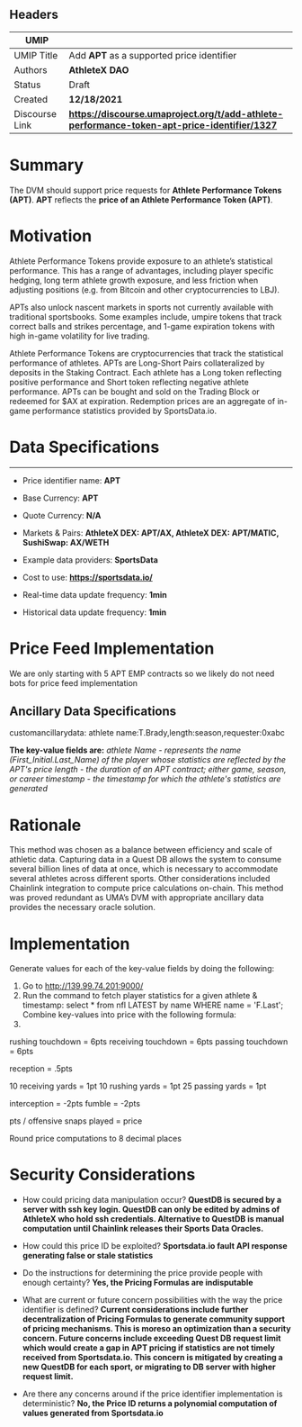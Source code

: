 ## Headers

| UMIP                |                                                               |
| ------------------- | ------------------------------------------------------------- |
| UMIP Title          | Add **APT** as a supported price identifier |
| Authors             | **AthleteX DAO**                                                      |
| Status              | Draft                                                         |
| Created             | **12/18/2021**                                              |
| Discourse Link      | **https://discourse.umaproject.org/t/add-athlete-performance-token-apt-price-identifier/1327**            |

# Summary 

The DVM should support price requests for **Athlete Performance Tokens (APT)**. **APT** reflects the **price of an Athlete Performance Token (APT)**.


# Motivation
Athlete Performance Tokens provide exposure to an athlete’s statistical performance.
This has a range of advantages, including player specific hedging, long term athlete
growth exposure, and less friction when adjusting positions (e.g. from Bitcoin and other
cryptocurrencies to LBJ).

APTs also unlock nascent markets in sports not currently available with traditional
sportsbooks. Some examples include, umpire tokens that track correct balls and strikes
percentage, and 1-game expiration tokens with high in-game volatility for live trading.

Athlete Performance Tokens are cryptocurrencies that track the statistical performance
of athletes. APTs are Long-Short Pairs collateralized by deposits in the Staking Contract.
Each athlete has a Long token reflecting positive performance and Short token
reflecting negative athlete performance. APTs can be bought and sold on the Trading
Block or redeemed for $AX at expiration. Redemption prices are an aggregate of
in-game performance statistics provided by SportsData.io.

# Data Specifications

-----------------------------------------
- Price identifier name: **APT** 
- Base Currency: **APT**
- Quote Currency: **N/A**
- Markets & Pairs: **AthleteX DEX: APT/AX, AthleteX DEX: APT/MATIC, SushiSwap: AX/WETH**
- Example data providers: **SportsData**
- Cost to use: **https://sportsdata.io/**

- Real-time data update frequency: **1min**
- Historical data update frequency: **1min**

# Price Feed Implementation

We are only starting with 5 APT EMP contracts so we likely do not need bots for price feed implementation

## Ancillary Data Specifications
customancillarydata:
athlete name:T.Brady,length:season,requester:0xabc

**The key-value fields are:**
_athlete Name - represents the name (First_Initial.Last_Name) of the player whose statistics are reflected by the APT's price
length - the duration of an APT contract; either game, season, or career
timestamp - the timestamp for which the athlete's statistics are generated_

# Rationale

This method was chosen as a balance between efficiency and scale of athletic data. Capturing data in a Quest DB allows the system to consume several billion lines of data at once, which is necessary to accommodate several athletes across different sports. Other considerations included Chainlink integration to compute price calculations on-chain. This method was proved redundant as UMA’s DVM with appropriate ancillary data provides the necessary oracle solution.

# Implementation

Generate values for each of the key-value fields by doing the following:
1. Go to http://139.99.74.201:9000/
2. Run the command to fetch player statistics for a given athlete & timestamp: select * from nfl LATEST by name WHERE name = 'F.Last';
Combine key-values into price with the following formula:
3. 
rushing touchdown = 6pts
receiving touchdown = 6pts
passing touchdown = 6pts

reception = .5pts

10 receiving yards = 1pt
10 rushing yards = 1pt
25 passing yards = 1pt

interception = -2pts
fumble = -2pts

pts / offensive snaps played = price

Round price computations to 8 decimal places

# Security Considerations

- How could pricing data manipulation occur?
**QuestDB is secured by a server with ssh key login. QuestDB can only be edited by admins of AthleteX who hold ssh credentials. Alternative to QuestDB is manual computation until Chainlink releases their Sports Data Oracles.**
- How could this price ID be exploited?
**Sportsdata.io fault API response generating false or stale statistics**

- Do the instructions for determining the price provide people with enough certainty?
**Yes, the Pricing Formulas are indisputable**

- What are current or future concern possibilities with the way the price identifier is defined?
**Current considerations include further decentralization of Pricing Formulas to generate community support of pricing mechanisms. This is moreso an optimization than a security concern. Future concerns include exceeding Quest DB request limit which would create a gap in APT pricing if statistics are not timely received from Sportsdata.io. This concern is mitigated by creating a new QuestDB for each sport, or migrating to DB server with higher request limit.**

- Are there any concerns around if the price identifier implementation is deterministic?
**No, the Price ID returns a polynomial computation of values generated from Sportsdata.io**
